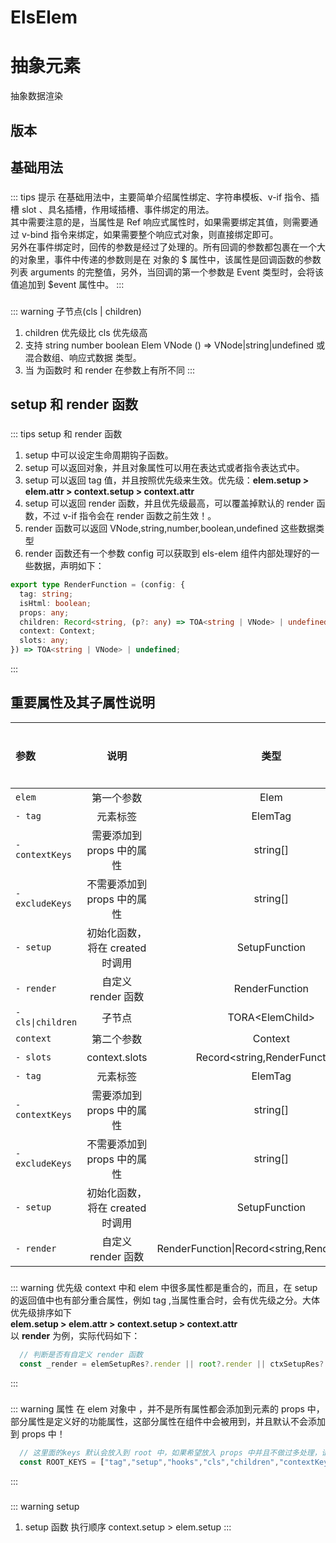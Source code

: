 <!-- 加载 demo 组件 start -->
<script setup>
import demo from './demo.vue'
import demoSetup from "./demo-setup.vue"
</script>
<!-- 加载 demo 组件 end -->
<!-- 正文开始 -->

# ElsElem
# 抽象元素

抽象数据渲染

## 版本


## 基础用法
<Preview demo-name="demo">
  <demo />
</Preview>

###    
::: tips 提示
在基础用法中，主要简单介绍属性绑定、字符串模板、v-if 指令、插槽 slot 、具名插槽，作用域插槽、事件绑定的用法。   
其中需要注意的是，当属性是 Ref 响应式属性时，如果需要绑定其值，则需要通过 v-bind 指令来绑定，如果需要整个响应式对象，则直接绑定即可。   
另外在事件绑定时，回传的参数是经过了处理的。所有回调的参数都包裹在一个大的对象里，事件中传递的参数则是在 对象的 $ 属性中，该属性是回调函数的参数列表 arguments 的完整值，另外，当回调的第一个参数是 Event 类型时，会将该值追加到 $event 属性中。
:::

###     
::: warning 子节点(cls | children)
1. children 优先级比 cls 优先级高
2. 支持 string number boolean Elem VNode () => VNode|string|undefined 或混合数组、响应式数据 类型。
3. 当 为函数时 和 render 在参数上有所不同
:::

## setup 和 render 函数
<Preview demo-name="demo-setup">
  <demo-setup/>
</Preview>

###    
::: tips setup 和 render 函数
1. setup 中可以设定生命周期钩子函数。
2. setup 可以返回对象，并且对象属性可以用在表达式或者指令表达式中。
3. setup 可以返回 tag 值，并且按照优先级来生效。优先级：**elem.setup > elem.attr > context.setup > context.attr** 
4. setup 可以返回 render 函数，并且优先级最高，可以覆盖掉默认的 render 函数，不过 v-if 指令会在 render 函数之前生效！。
5. render 函数可以返回 VNode,string,number,boolean,undefined 这些数据类型
6. render 函数还有一个参数 config 可以获取到 els-elem 组件内部处理好的一些数据，声明如下：
``` ts
export type RenderFunction = (config: {
  tag: string;
  isHtml: boolean;
  props: any;
  children: Record<string, (p?: any) => TOA<string | VNode> | undefined>;
  context: Context;
  slots: any;
}) => TOA<string | VNode> | undefined;
```
:::

## 重要属性及其子属性说明
参数 | 说明 | 类型 | 可选值 | 默认值 | 是否必填
:- | :-: | :-: | :-: | :-: | :-:
`elem` | 第一个参数 | Elem | - | - | 是 
`- tag` | 元素标签 | ElemTag | - | div | 否 
`- contextKeys` | 需要添加到 props 中的属性 | string[] | - | - | 否 
`- excludeKeys` | 不需要添加到 props 中的属性 | string[] | - | - | 否 
`- setup` | 初始化函数，将在 created 时调用 | SetupFunction | - | - | 否 
`- render` | 自定义 render 函数 | RenderFunction | - | - | 否 
`- cls\|children` | 子节点 | TORA\<ElemChild\> | - | - | 否   
`context` | 第二个参数 | Context | - | {} | 否
`- slots` | context.slots | Record\<string,RenderFunction\> | - | - | 否 
`- tag` | 元素标签 | ElemTag | - | div | 否 
`- contextKeys` | 需要添加到 props 中的属性 | string[] | - | - | 否 
`- excludeKeys` | 不需要添加到 props 中的属性 | string[] | - | - | 否 
`- setup` | 初始化函数，将在 created 时调用 | SetupFunction | - | - | 否 
`- render` | 自定义 render 函数 | RenderFunction\|Record\<string,RenderFunction\> | - | - | 否 
###
::: warning 优先级
context 中和 elem 中很多属性都是重合的，而且，在 setup 的返回值中也有部分重合属性，例如 tag ,当属性重合时，会有优先级之分。大体优先级排序如下        
**elem.setup > elem.attr > context.setup > context.attr**   
以 **render** 为例，实际代码如下：      
``` ts
  // 判断是否有自定义 render 函数
  const _render = elemSetupRes?.render || root?.render || ctxSetupRes?.render || context?.render;
```
:::
###
::: warning 属性
在 elem 对象中 ，并不是所有属性都会添加到元素的 props 中，部分属性是定义好的功能属性，这部分属性在组件中会被用到，并且默认不会添加到 props 中！
``` ts
  // 这里面的keys 默认会放入到 root 中，如果希望放入 props 中并且不做过多处理，请使用 contextKeys 来处理~
  const ROOT_KEYS = ["tag","setup","hooks","cls","children","contextKeys","excludeKeys","this","slot-scope","slot","render"];
```
:::
###
::: warning setup
1. setup 函数 执行顺序 context.setup > elem.setup
:::


